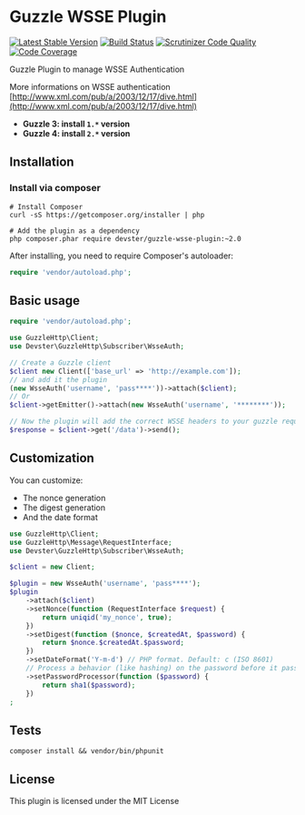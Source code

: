 Guzzle WSSE Plugin
==================

[![Latest Stable Version](https://badge.fury.io/ph/devster%2Fguzzle-wsse-plugin.svg)](https://packagist.org/packages/devster/guzzle-wsse-plugin)
[![Build Status](https://travis-ci.org/devster/guzzle-wsse-plugin.png?branch=master)](https://travis-ci.org/devster/guzzle-wsse-plugin)
[![Scrutinizer Code Quality](https://scrutinizer-ci.com/g/devster/guzzle-wsse-plugin/badges/quality-score.png?b=master)](https://scrutinizer-ci.com/g/devster/guzzle-wsse-plugin/?branch=master)
[![Code Coverage](https://scrutinizer-ci.com/g/devster/guzzle-wsse-plugin/badges/coverage.png?b=master)](https://scrutinizer-ci.com/g/devster/guzzle-wsse-plugin/?branch=master)

Guzzle Plugin to manage WSSE Authentication

More informations on WSSE authentication [http://www.xml.com/pub/a/2003/12/17/dive.html](http://www.xml.com/pub/a/2003/12/17/dive.html)

* **Guzzle 3: install `1.*` version**
* **Guzzle 4: install `2.*` version**

Installation
------------

### Install via composer

```shell
# Install Composer
curl -sS https://getcomposer.org/installer | php

# Add the plugin as a dependency
php composer.phar require devster/guzzle-wsse-plugin:~2.0
```

After installing, you need to require Composer's autoloader:

```php
require 'vendor/autoload.php';
```

Basic usage
-----------

```php
require 'vendor/autoload.php';

use GuzzleHttp\Client;
use Devster\GuzzleHttp\Subscriber\WsseAuth;

// Create a Guzzle client
$client new Client(['base_url' => 'http://example.com']);
// and add it the plugin
(new WsseAuth('username', 'pass****'))->attach($client);
// Or
$client->getEmitter()->attach(new WsseAuth('username', '********'));

// Now the plugin will add the correct WSSE headers to your guzzle request
$response = $client->get('/data')->send();
```

Customization
-------------

You can customize:

* The nonce generation
* The digest generation
* And the date format

```php
use GuzzleHttp\Client;
use GuzzleHttp\Message\RequestInterface;
use Devster\GuzzleHttp\Subscriber\WsseAuth;

$client = new Client;

$plugin = new WsseAuth('username', 'pass****');
$plugin
    ->attach($client)
    ->setNonce(function (RequestInterface $request) {
        return uniqid('my_nonce', true);
    })
    ->setDigest(function ($nonce, $createdAt, $password) {
        return $nonce.$createdAt.$password;
    })
    ->setDateFormat('Y-m-d') // PHP format. Default: c (ISO 8601)
    // Process a behavior (like hashing) on the password before it pass to the digest generator
    ->setPasswordProcessor(function ($password) {
        return sha1($password);
    })
;
```

Tests
-----

    composer install && vendor/bin/phpunit

License
-------

This plugin is licensed under the MIT License
